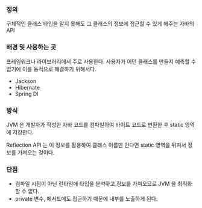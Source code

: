 ### 정의

구체적인 클래스 타입을 알지 못해도 그 클래스의 정보에 접근할 수 있게 해주는 자바의 API

### 배경 및 사용하는 곳

프레임워크나 라이브러리에서 주로 사용한다. 사용자가 어던 클래스를 만들지 예측할 수 없기에 이를 동적으로 해결하기 위해서다.

- Jackson
- Hibernate
- Spring DI

### 방식

JVM 은 개발자가 작성한 자바 코드를 컴파일하여 바이트 코드로 변환한 후 static 영역에 저장한다.

Reflection API 는 이 정보를 활용하여 클래스 이름만 안다면 static 영역을 뒤져서 정보를 가져오는 것이다.

### 단점

- 컴파일 시점이 아닌 런타임에 타입을 분석하고 정보를 가져오므로 JVM 을 최적화할 수 없다.
- private 변수, 메서드에도 접근하기 때문에 내부를 노출하게 된다.

